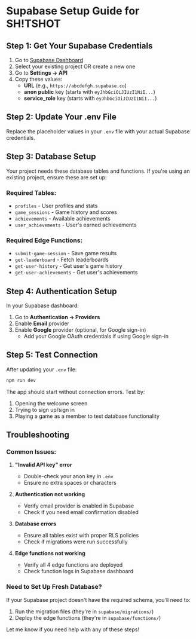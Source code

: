 # Supabase Setup Guide for SH!TSHOT

## Step 1: Get Your Supabase Credentials

1. Go to [Supabase Dashboard](https://app.supabase.com)
2. Select your existing project OR create a new one
3. Go to **Settings → API**
4. Copy these values:
   - **URL** (e.g., `https://abcdefgh.supabase.co`)
   - **anon public** key (starts with `eyJhbGciOiJIUzI1NiI...`)
   - **service_role** key (starts with `eyJhbGciOiJIUzI1NiI...`)

## Step 2: Update Your .env File

Replace the placeholder values in your `.env` file with your actual Supabase credentials.

## Step 3: Database Setup

Your project needs these database tables and functions. If you're using an existing project, ensure these are set up:

### Required Tables:
- `profiles` - User profiles and stats
- `game_sessions` - Game history and scores  
- `achievements` - Available achievements
- `user_achievements` - User's earned achievements

### Required Edge Functions:
- `submit-game-session` - Save game results
- `get-leaderboard` - Fetch leaderboards
- `get-user-history` - Get user's game history
- `get-user-achievements` - Get user's achievements

## Step 4: Authentication Setup

In your Supabase dashboard:

1. Go to **Authentication → Providers**
2. Enable **Email** provider
3. Enable **Google** provider (optional, for Google sign-in)
   - Add your Google OAuth credentials if using Google sign-in

## Step 5: Test Connection

After updating your `.env` file:

```bash
npm run dev
```

The app should start without connection errors. Test by:
1. Opening the welcome screen
2. Trying to sign up/sign in
3. Playing a game as a member to test database functionality

## Troubleshooting

### Common Issues:

1. **"Invalid API key" error**
   - Double-check your anon key in `.env`
   - Ensure no extra spaces or characters

2. **Authentication not working**
   - Verify email provider is enabled in Supabase
   - Check if you need email confirmation disabled

3. **Database errors**
   - Ensure all tables exist with proper RLS policies
   - Check if migrations were run successfully

4. **Edge functions not working**
   - Verify all 4 edge functions are deployed
   - Check function logs in Supabase dashboard

### Need to Set Up Fresh Database?

If your Supabase project doesn't have the required schema, you'll need to:

1. Run the migration files (they're in `supabase/migrations/`)
2. Deploy the edge functions (they're in `supabase/functions/`)

Let me know if you need help with any of these steps!